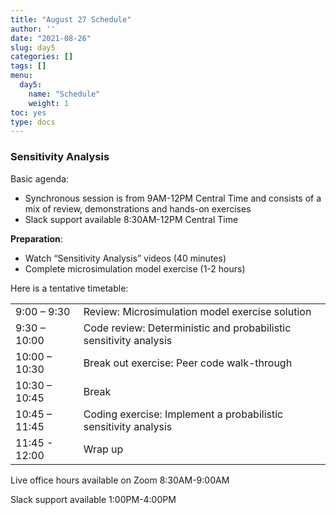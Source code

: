 ```yaml
---
title: "August 27 Schedule"
author: ''
date: "2021-08-26"
slug: day5
categories: []
tags: []
menu:
  day5:
    name: "Schedule"
    weight: 1
toc: yes
type: docs
---
```


### Sensitivity Analysis

Basic agenda:

- Synchronous session is from 9AM-12PM Central Time and consists of a mix of review, demonstrations and hands-on exercises
- Slack support available 8:30AM-12PM Central Time

**Preparation**:

- Watch “Sensitivity Analysis” videos (40 minutes)
- Complete microsimulation model exercise (1-2 hours)

Here is a tentative timetable:

|                            |            |
|--------------------------------------------|:------------------|
| 9:00 – 9:30  | Review: Microsimulation model exercise solution |
| 9:30 – 10:00 |  Code review: Deterministic and probabilistic sensitivity analysis | 
| 10:00 – 10:30 | Break out exercise: Peer code walk-through |
| 10:30 – 10:45 | Break |
| 10:45 – 11:45 | Coding exercise: Implement a probabilistic sensitivity analysis |
| 11:45 - 12:00 | Wrap up |

Live office hours available on Zoom 8:30AM-9:00AM

Slack support available 1:00PM-4:00PM

